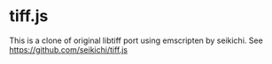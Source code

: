 tiff.js
=======

This is a clone of original libtiff port using emscripten by seikichi. See https://github.com/seikichi/tiff.js

